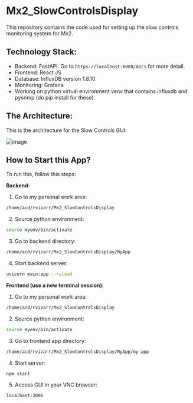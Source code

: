 # Mx2_SlowControlsDisplay

This repository contains the code used for setting up the slow controls monitoring system for Mx2. 

## Technology Stack:

- Backend: FastAPI. Go to `https://localhost:8000/docs` for more detail.
- Frontend: React JS
- Database: InfluxDB version 1.8.10
- Monitoring: Grafana
- Working on python virtual environment venv that contains influxdb and pysnmp (do pip install for these).

## The Architecture:

This is the architecture for the Slow Controls GUI:

![image](https://github.com/rvizarreta/Mx2_SlowControlsDisplay/assets/34606228/5ad2391b-7a69-4a3b-a731-de15dd602a69)

## How to Start this App?
To run this, follow this steps:

**Backend:**

1) Go to my personal work area:
```bash
/home/acd/rvizarr/Mx2_SlowControlsDisplay
```
2) Source python environment:
```bash
source myenv/bin/activate
```

3) Go to backend directory:
```bash
/home/acd/rvizarr/Mx2_SlowControlsDisplay/MyApp
```
4) Start backend server:
```bash
uvicorn main:app --reload
```

**Frontend (use a new terminal session):**

1) Go to my personal work area:
```bash
/home/acd/rvizarr/Mx2_SlowControlsDisplay
```
2) Source python environment:
```bash
source myenv/bin/activate
```

3) Go to frontend app directory:
```bash
/home/acd/rvizarr/Mx2_SlowControlsDisplay/MyApp/my-app
```

4) Start server:
```bash
npm start
```

5) Access GUI in your VNC browser:
```bash
localhost:3006
```



